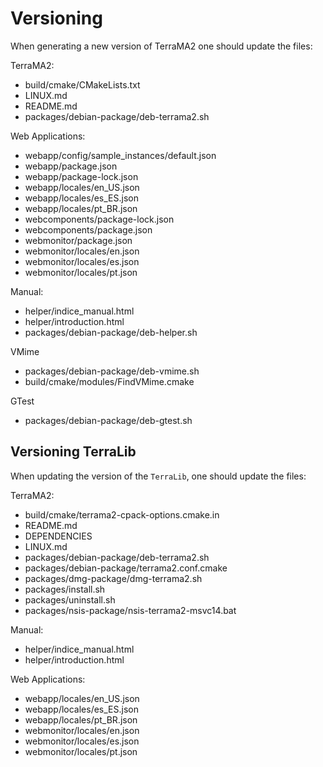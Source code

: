 # Versioning

When generating a new version of TerraMA2 one should update the files:

TerraMA2:
- build/cmake/CMakeLists.txt
- LINUX.md
- README.md
- packages/debian-package/deb-terrama2.sh

Web Applications:
- webapp/config/sample_instances/default.json
- webapp/package.json
- webapp/package-lock.json
- webapp/locales/en_US.json
- webapp/locales/es_ES.json
- webapp/locales/pt_BR.json
- webcomponents/package-lock.json
- webcomponents/package.json
- webmonitor/package.json
- webmonitor/locales/en.json
- webmonitor/locales/es.json
- webmonitor/locales/pt.json

Manual:
- helper/indice_manual.html
- helper/introduction.html
- packages/debian-package/deb-helper.sh

VMime
- packages/debian-package/deb-vmime.sh
- build/cmake/modules/FindVMime.cmake

GTest
- packages/debian-package/deb-gtest.sh

## Versioning TerraLib

When updating the version of the `TerraLib`, one should update the files:

TerraMA2:
- build/cmake/terrama2-cpack-options.cmake.in
- README.md
- DEPENDENCIES
- LINUX.md
- packages/debian-package/deb-terrama2.sh
- packages/debian-package/terrama2.conf.cmake
- packages/dmg-package/dmg-terrama2.sh
- packages/install.sh
- packages/uninstall.sh
- packages/nsis-package/nsis-terrama2-msvc14.bat

Manual:
- helper/indice_manual.html
- helper/introduction.html

Web Applications:
- webapp/locales/en_US.json
- webapp/locales/es_ES.json
- webapp/locales/pt_BR.json
- webmonitor/locales/en.json
- webmonitor/locales/es.json
- webmonitor/locales/pt.json
